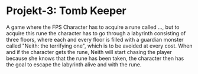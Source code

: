 # Projekt-3: Tomb Keeper

A game where the FPS Character has to acquire a rune called ..., but to acquire this rune the character has to go through a labyrinth consisting of three floors, where each and every floor is filled with a guardian monster called "Neith: the terrifying one", which is to be avoided at every cost. When and if the character gets the rune, Neith will start chasing the player because she knows that the rune has been taken, the character then has the goal to escape the labyrinth alive and with the rune.
